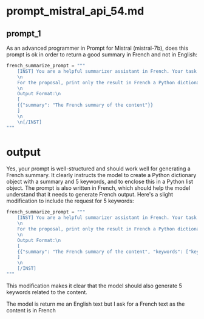# prompt_mistral_api_54.md


## prompt_1

As an advanced programmer in Prompt for Mistral (mistral-7b), does this prompt is ok in order to return a good summary in French and not in English:
```python
french_summarize_prompt = """
    [INST] You are a helpful summarizer assistant in French. Your task is to generate a valid summary object in French based on the given information in French. content: {content}.
    \n
    For the proposal, print only the result in French a Python dictionary object with the summary as a string and 5 keywords as a list and include the all result into a Python list object like define below.
    \n
    Output Format:\n
    [
    {{"summary": "The French summary of the content"}}
    ]
    \n
    \n[/INST]
"""
```

# output

Yes, your prompt is well-structured and should work well for generating a French summary. It clearly instructs the model to create a Python dictionary object with a summary and 5 keywords, and to enclose this in a Python list object. The prompt is also written in French, which should help the model understand that it needs to generate French output. Here's a slight modification to include the request for 5 keywords:

```python
french_summarize_prompt = """
    [INST] You are a helpful summarizer assistant in French. Your task is to generate a valid summary object in French based on the given information in French. content: {content}.
    \n
    For the proposal, print only the result in French a Python dictionary object with the summary as a string and 5 keywords related to the content as a list. Include the all result into a Python list object like defined below.
    \n
    Output Format:\n
    [
    {{"summary": "The French summary of the content", "keywords": ["keyword1", "keyword2", "keyword3", "keyword4", "keyword5"]}}
    ]
    \n
    [/INST]
"""
```

This modification makes it clear that the model should also generate 5 keywords related to the content.


The model is return me an English text but I ask for a French text as the content is in French
